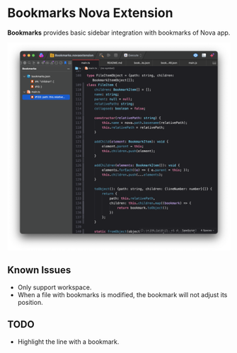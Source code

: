 # Bookmarks Nova Extension

**Bookmarks** provides basic sidebar integration with bookmarks of Nova app.

<!--
🎈 It can also be helpful to include a screenshot or GIF showing your extension in action:
-->

![](./Images/readme/screenshot)


## Known Issues

- Only support workspace.
- When a file with bookmarks is modified, the bookmark will not adjust its position.

## TODO

- Highlight the line with a bookmark.